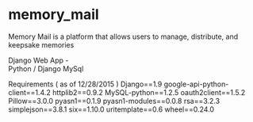 # memory_mail
Memory Mail is a platform that allows users to manage, distribute, and keepsake memories

Django Web App -  
  Python / Django
  MySql
  
Requirements ( as of 12/28/2015 )
Django==1.9
google-api-python-client==1.4.2
httplib2==0.9.2
MySQL-python==1.2.5
oauth2client==1.5.2
Pillow==3.0.0
pyasn1==0.1.9
pyasn1-modules==0.0.8
rsa==3.2.3
simplejson==3.8.1
six==1.10.0
uritemplate==0.6
wheel==0.24.0




